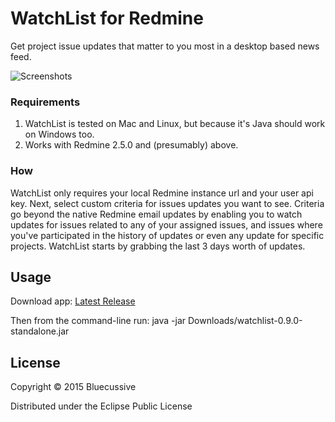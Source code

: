 # WatchList for Redmine

Get project issue updates that matter to you most in a desktop based news feed.

![Screenshots](https://s3.amazonaws.com/watchlist-github/screens.png)

### Requirements

1. WatchList is tested on Mac and Linux, but because it's Java should work on Windows too.
1. Works with Redmine 2.5.0 and (presumably) above.

### How

WatchList only requires your local Redmine instance url and your user api key. Next, select custom criteria for issues updates you want to see. Criteria go beyond the native Redmine email updates by enabling you to watch updates for issues related to any of your assigned issues, and issues where you've participated in the history of updates or even any update for specific projects. WatchList starts by grabbing the last 3 days worth of updates.

## Usage

Download app: [Latest Release](https://github.com/detarmstrong/watchlist/releases/download/0.9.0/watchlist-0.9.0-standalone.jar)

Then from the command-line run:
java -jar Downloads/watchlist-0.9.0-standalone.jar

## License

Copyright © 2015 Bluecussive

Distributed under the Eclipse Public License
